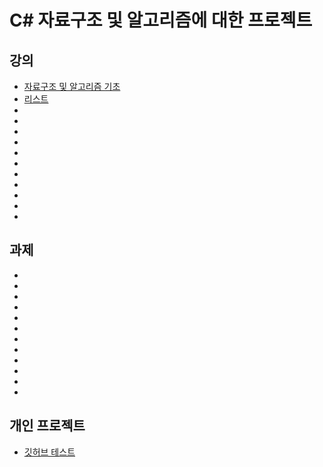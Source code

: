 # C# 자료구조 및 알고리즘에 대한 프로젝트
## 강의
+ [자료구조 및 알고리즘 기초](https://github.com/parkrye/KGA/tree/master/02_CSharpAlgorithm/Study/00_Algorithm)
+ [리스트](https://github.com/parkrye/KGA/tree/master/02_CSharpAlgorithm/Study/01_List)
+ []()
+ []()
+ []()
+ []()
+ []()
+ []()
+ []()
+ []()
+ []()
+ []()
+ []()
## 과제
+ []()
+ []()
+ []()
+ []()
+ []()
+ []()
+ []()
+ []()
+ []()
+ []()
+ []()
+ []()
## 개인 프로젝트
+ [깃허브 테스트](https://github.com/parkrye/KGA/tree/master/02_CSharpAlgorithm/PersonalProject/GithubTest)
